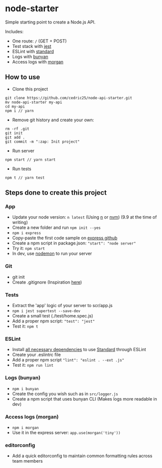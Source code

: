 # node-starter

Simple starting point to create a Node.js API.

Includes:
 - One route: `/` (GET + POST)
 - Test stack with [jest](https://facebook.github.io/jest/)
 - ESLint with [standard](https://standardjs.com/)
 - Logs with [bunyan](https://github.com/trentm/node-bunyan)
 - Access logs with [morgan](https://github.com/expressjs/morgan)

## How to use

 - Clone this project
```
git clone https://github.com/cedric25/node-api-starter.git
mv node-api-starter my-api
cd my-api
npm i // yarn
```

 - Remove git history and create your own:
```
rm -rf .git
git init
git add .
git commit -m ":zap: Init project"
```

 - Run server
```
npm start // yarn start
```

 - Run tests
```
npm t // yarn test
```

## Steps done to create this project

### App

 - Update your node version: `n latest` (Using [n](https://github.com/tj/n) or [nvm](https://github.com/creationix/nvm)) (9.9 at the time of writing)
 - Create a new folder and run `npm init --yes`
 - `npm i express`
 - Copy-paste the first code sample on [express github](https://github.com/expressjs/express)
 - Create a npm script in package.json: `"start": "node server"`
 - Try it: `npm start`
 - In dev, use [nodemon](https://github.com/remy/nodemon) to run your server

### Git

 - git init
 - Create .gitignore (Inspiration [here](https://github.com/github/gitignore/blob/master/Node.gitignore))

### Tests

 - Extract the 'app' logic of your server to scr/app.js
 - `npm i jest supertest --save-dev`
 - Create a small test (./test/home.spec.js)
 - Add a proper npm script: `"test": "jest"`
 - Test it: `npm t`

### ESLint

 - Install [all necessary dependencies](https://github.com/standard/eslint-config-standard) to use [Standard](https://standardjs.com/) through ESLint
 - Create your .eslintrc file
 - Add a proper npm script `"lint": "eslint . --ext .js"`
 - Test it: `npm run lint`

### Logs (bunyan)

 - `npm i bunyan`
 - Create the config you wish such as in `src/logger.js`
 - Create a npm script that uses bunyan CLI (Makes logs more readable in dev)

### Access logs (morgan)

 - `npm i morgan`
 - Use it in the express server: `app.use(morgan('tiny'))`

### editorconfig

 - Add a quick editorconfig to maintain common formatting rules across team members
